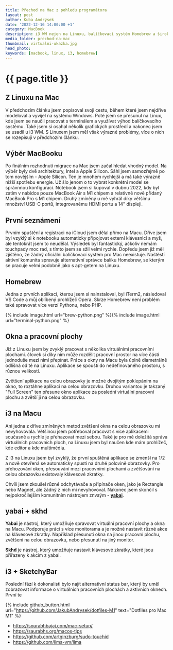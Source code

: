 ```yaml
---
title: Přechod na Mac z pohledu programátora
layout: post
author: Kuba Andrýsek
date: '2022-12-16 14:00:00 +1'
category: MacBook
description: i3 WM nejen na Linuxu, balíčkovací systém Homebrew a široká plejáda programovacích jazyků 
media_folder: prechod-na-mac
thumbnail: virtualni-ukazka.jpg
head_photo: 
keywords: [macbook, linux, i3, homebrew]
---
```


# {{ page.title }}

## Z Linuxu na Mac
V předchozím článku jsem popisoval svoji cestu, během které jsem nejdříve modeloval a vyvíjel na systému Windows.
Poté jsem se přesunul na Linux, kde jsem se naučil pracovat s terminálem a využívat výhod balíčkovacího systému.
Také jsem si osahal několik grafických prostředí a nakonec jsem se usadil u i3 WM.
S Linuxem jsem měl však výrazné problémy, více o nich se rozepisuji v předchozím článku.

## Výběr MacBooku
Po finálním rozhodnutí migrace na Mac jsem začal hledat vhodný model.
Na výběr byly dvě architektury, Intel a Apple Silicon.
Sáhl jsem samozřejmě po tom novějším - Apple Silicon.
Ten je mnohem rychlejší a má také výrazně nižší spotřebu energie.
Už šlo jenom o to vybrat konkrétní model se správnnou konfigurací.
Notebook jsem si kupoval v dubnu 2022, kdy byl zatím v nabídce pouze MacBook Air s M1 chipem a relativně nově přidaný MacBook Pro s M1 chipem.
Druhý zmíněný u mě vyhrál díky většímu množství USB-C portů, integrovanému HDMI portu a 14" displeji.


## První seznámení
Prvním spuštění a registraci na iCloud jsem dělal přímo na Macu.
Dříve jsem byl vzyklý si k notebooku automaticky připojovat externí klávesnici a myš, ale tentokrát jsem to neudělal.
Výsledek byl fantastický, ačkoliv nemám touchpady moc rad, s tímto jsem se sžil velmi rychle.
Dopředu jsem již měl zjištěno, že žádný oficiální balíčkovací systém pro Mac neexistuje.
Naštěstí aktivní komunita spravuje alternativní správce balíku Homebrew, se kterým se pracuje velmi podobně jako s apt-getem na Linuxu.


## Homebrew
Jedna z prvních aplikací, kterou jsem si nainstaloval, byl iTerm2, následoval VS Code a můj oblíbený prohlížeč Opera.
Skrze Homebrew není problém také spravovat více verzí Pythonu, nebo PHP.


{% include image.html
url="brew-python.png"
%}{% include image.html
url="terminal-python.png"
%}

## Okna a pracovní plochy
Již z Linuxu jsem by zvyklý pracovat s několika virtuálními pracovními plochami.
človek si díky nim může rozdělit pracovní prostor na více částí jednoduše mezi nimi přepínat.
Práce s okny na Macu byla úplně diametrálně odlišná od té na Linuxu.
Aplikace se spouští do nedefinovaného prostoru, s různou velikostí.

Zvětšení aplikace na celou obrazovky je možné dvojitým poklepáním na okno, to roztáhne aplikaci na celou obrazovku.
Druhou variantou je takzaný "Full Screen" ten přesune okno aplikace za poslední virtuální pracovní plochu a zvětší ji na celou obrazovku.


## i3 na Macu
Ani jedna z dříve zmíněných metod zvětšení okna na celou obrazovku mi nevyhovovala.
Většinou jsem potřeboval pracovat s více aplikacemi současně a rychle je přehazovat mezi sebou.
Také je pro mě doležitá správa virtuálních pracovních ploch, na Linuxu jsem byl naučen kde mám prohlížeč, kde editor a kde multimédia.

Z i3 na Linuxu jsem byl zvyklý, že první spuštěná aplikace se zmenší na 1/2 a nově otevřená se automaticky spustí na druhé polovině obrazovky.
Pro přehozování oken, přesouvání mezi pracovními plochami a zvětšování na celou obrazovku existovaly klávesové zkratky.

Chvíli jsem zkoušel různé odchytávače a připínače oken, jako je Rectangle nebo Magnet, ale žádný z nich mi nevyhovoval.
Nakonec jsem skončil s nejpokročilejším komunitním nástrojem znvaým - [**yabai**](https://github.com/koekeishiya/yabai).

## yabai + skhd
**Yabai** je nástroj, který umožňuje spravovat virtuální pracovní plochy a okna na Macu.
Podporuje práci s více monitorama a je možné nastavit různé akce na klávesové zkratky.
Například přesunutí okna na jinou pracovní plochu, zvětšení na celou obrazovku, nebo přesunutí na jiný monitor.

**Skhd** je nástroj, který umožňuje nastavit klávesové zkratky, které jsou přiřazeny k akcím z yabai. 

## i3 + SketchyBar
Poslední fází k dokonalisti bylo najít alternativní status bar, který by uměl zobrazovat informace o virtuálních pracovních plochách a aktivních oknech.
První te


{% include github_button.html
url="https://github.com/JakubAndrysek/dotfiles-M1"
text="Dotfiles pro Mac M1"
%}

* https://sourabhbajaj.com/mac-setup/
* https://saurabhs.org/macos-tips
* https://github.com/artginzburg/sudo-touchid
* https://github.com/lima-vm/lima